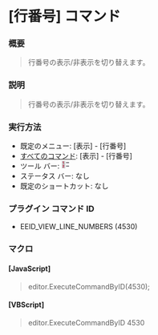 # \[行番号\] コマンド

### 概要

> 行番号の表示/非表示を切り替えます。

### 説明

> 行番号の表示/非表示を切り替えます。

### 実行方法

- 既定のメニュー: \[表示\] \- \[行番号\]
- [すべてのコマンド](../../glossary/allcommands): \[表示\] \- \[行番号\]
- ツール バー: ![](../../images/line_number24x16.gif)
- ステータス バー: なし
- 既定のショートカット: なし

### プラグイン コマンド ID

- EEID\_VIEW\_LINE\_NUMBERS (4530)

### マクロ

#### \[JavaScript\]

> editor.ExecuteCommandByID(4530);

#### \[VBScript\]

> editor.ExecuteCommandByID 4530
